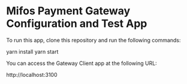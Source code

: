 # Mifos Payment Gateway Configuration and Test App

To run this app, clone this repository and run the following commands:

yarn install
yarn start

You can access the Gateway Client app at the following URL:

http://localhost:3100


